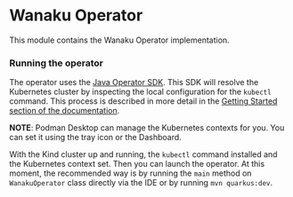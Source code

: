 # Wanaku Operator

This module contains the Wanaku Operator implementation.


### Running the operator

The operator uses the [Java Operator SDK](https://javaoperatorsdk.io/). This SDK will resolve the
Kubernetes cluster by inspecting the local configuration for the `kubectl` command. This process is
described in more detail in the [Getting Started section of the documentation](https://javaoperatorsdk.io/docs/getting-started/#getting-started).

**NOTE**: Podman Desktop can manage the Kubernetes contexts for you. You can set it using the tray icon or the Dashboard.

With the Kind cluster up and running, the `kubectl` command installed and the Kubernetes context set. Then you can launch the
operator. At this moment, the recommended way is by running the `main` method on `WanakuOperator` class
directly via the IDE or by running `mvn quarkus:dev`.
